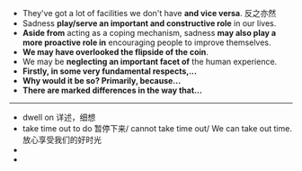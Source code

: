* They've got a lot of facilities we don't have **and vice versa**. 反之亦然 
* Sadness **play/serve an important and constructive role** in our lives.
* **Aside from** acting as a coping mechanism, sadness **may also play a more proactive role in** encouraging people to improve themselves.
* **We may have overlooked the flipside of the coin**.
* We may be **neglecting an important facet of** the human experience.
* **Firstly, in some very fundamental respects,...**
* **Why would it be so? Primarily, because...**
* **There are marked differences in the way that...**





---

* dwell on 详述，细想
* take time out to do 暂停下来/ cannot take time out/ We can take out time.放心享受我们的好时光
* 
* 
